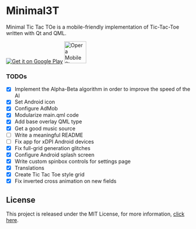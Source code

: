 # Minimal3T

Minimal Tic Tac TOe is a mobile-friendly implementation of Tic-Tac-Toe written with Qt and QML.

<a href="https://play.google.com/store/apps/details?id=org.alexspataru.supertac"><img alt="Get it on Google Play" src="http://emanual.github.io/Android-docs/images/brand/en_generic_rgb_wo_60.png"/></a> 
<a href="http://apps.opera.com/badge.php?a=c&v=dark_v2&did=221420&pid=931644" target="_blank"><img src="https://apps.opera.com/badge.php?a=s&v=dark_v2&did=221420&pid=931644" height="60" alt="Opera Mobile Store"  title="Opera Mobile Store" /></a>

### TODOs
- [x] Implement the Alpha-Beta algorithm in order to improve the speed of the AI
- [x] Set Android icon
- [x] Configure AdMob
- [x] Modularize main.qml code
- [x] Add base overlay QML type
- [x] Get a good music source
- [ ] Write a meaningful README
- [ ] Fix app for xDPI Android devices
- [x] Fix full-grid generation glitches
- [x] Configure Android splash screen
- [x] Write custom spinbox controls for settings page
- [x] Translations
- [x] Create Tic Tac Toe style grid
- [x] Fix inverted cross animation on new fields

## License

This project is released under the MIT License, for more information, [click here](License.md).
